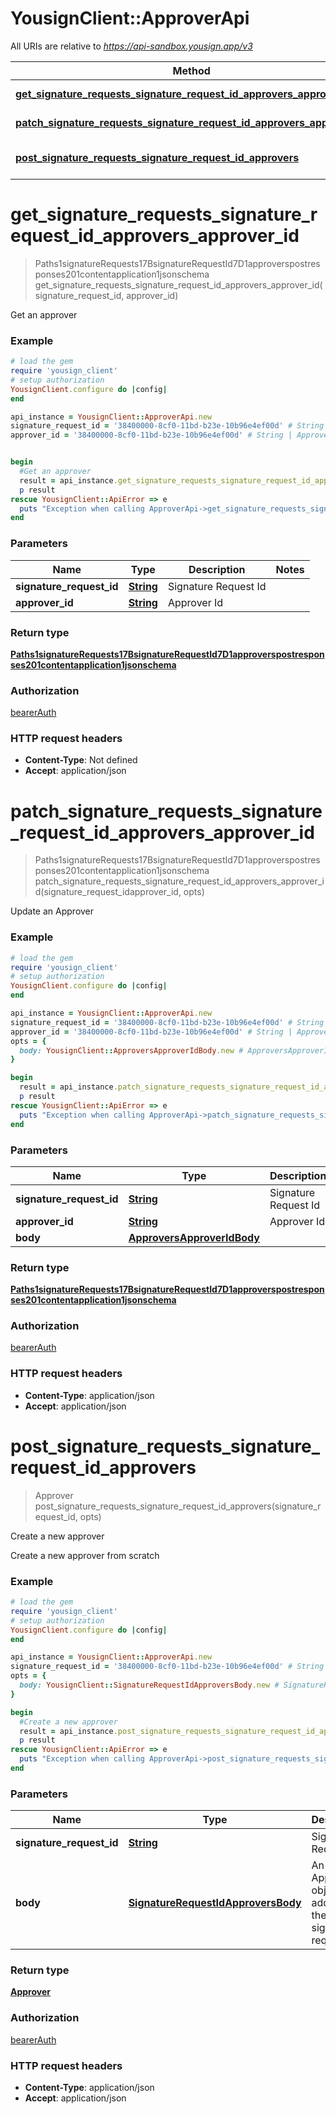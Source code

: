 # YousignClient::ApproverApi

All URIs are relative to *https://api-sandbox.yousign.app/v3*

Method | HTTP request | Description
------------- | ------------- | -------------
[**get_signature_requests_signature_request_id_approvers_approver_id**](ApproverApi.md#get_signature_requests_signature_request_id_approvers_approver_id) | **GET** /signature_requests/{signatureRequestId}/approvers/{approverId} | Get an approver
[**patch_signature_requests_signature_request_id_approvers_approver_id**](ApproverApi.md#patch_signature_requests_signature_request_id_approvers_approver_id) | **PATCH** /signature_requests/{signatureRequestId}/approvers/{approverId} | 
[**post_signature_requests_signature_request_id_approvers**](ApproverApi.md#post_signature_requests_signature_request_id_approvers) | **POST** /signature_requests/{signatureRequestId}/approvers | Create a new approver

# **get_signature_requests_signature_request_id_approvers_approver_id**
> Paths1signatureRequests17BsignatureRequestId7D1approverspostresponses201contentapplication1jsonschema get_signature_requests_signature_request_id_approvers_approver_id(signature_request_id, approver_id)

Get an approver

### Example
```ruby
# load the gem
require 'yousign_client'
# setup authorization
YousignClient.configure do |config|
end

api_instance = YousignClient::ApproverApi.new
signature_request_id = '38400000-8cf0-11bd-b23e-10b96e4ef00d' # String | Signature Request Id
approver_id = '38400000-8cf0-11bd-b23e-10b96e4ef00d' # String | Approver Id


begin
  #Get an approver
  result = api_instance.get_signature_requests_signature_request_id_approvers_approver_id(signature_request_id, approver_id)
  p result
rescue YousignClient::ApiError => e
  puts "Exception when calling ApproverApi->get_signature_requests_signature_request_id_approvers_approver_id: #{e}"
end
```

### Parameters

Name | Type | Description  | Notes
------------- | ------------- | ------------- | -------------
 **signature_request_id** | [**String**](.md)| Signature Request Id | 
 **approver_id** | [**String**](.md)| Approver Id | 

### Return type

[**Paths1signatureRequests17BsignatureRequestId7D1approverspostresponses201contentapplication1jsonschema**](Paths1signatureRequests17BsignatureRequestId7D1approverspostresponses201contentapplication1jsonschema.md)

### Authorization

[bearerAuth](../README.md#bearerAuth)

### HTTP request headers

 - **Content-Type**: Not defined
 - **Accept**: application/json



# **patch_signature_requests_signature_request_id_approvers_approver_id**
> Paths1signatureRequests17BsignatureRequestId7D1approverspostresponses201contentapplication1jsonschema patch_signature_requests_signature_request_id_approvers_approver_id(signature_request_idapprover_id, opts)



Update an Approver

### Example
```ruby
# load the gem
require 'yousign_client'
# setup authorization
YousignClient.configure do |config|
end

api_instance = YousignClient::ApproverApi.new
signature_request_id = '38400000-8cf0-11bd-b23e-10b96e4ef00d' # String | Signature Request Id
approver_id = '38400000-8cf0-11bd-b23e-10b96e4ef00d' # String | Approver Id
opts = { 
  body: YousignClient::ApproversApproverIdBody.new # ApproversApproverIdBody | 
}

begin
  result = api_instance.patch_signature_requests_signature_request_id_approvers_approver_id(signature_request_idapprover_id, opts)
  p result
rescue YousignClient::ApiError => e
  puts "Exception when calling ApproverApi->patch_signature_requests_signature_request_id_approvers_approver_id: #{e}"
end
```

### Parameters

Name | Type | Description  | Notes
------------- | ------------- | ------------- | -------------
 **signature_request_id** | [**String**](.md)| Signature Request Id | 
 **approver_id** | [**String**](.md)| Approver Id | 
 **body** | [**ApproversApproverIdBody**](ApproversApproverIdBody.md)|  | [optional] 

### Return type

[**Paths1signatureRequests17BsignatureRequestId7D1approverspostresponses201contentapplication1jsonschema**](Paths1signatureRequests17BsignatureRequestId7D1approverspostresponses201contentapplication1jsonschema.md)

### Authorization

[bearerAuth](../README.md#bearerAuth)

### HTTP request headers

 - **Content-Type**: application/json
 - **Accept**: application/json



# **post_signature_requests_signature_request_id_approvers**
> Approver post_signature_requests_signature_request_id_approvers(signature_request_id, opts)

Create a new approver

Create a new approver from scratch

### Example
```ruby
# load the gem
require 'yousign_client'
# setup authorization
YousignClient.configure do |config|
end

api_instance = YousignClient::ApproverApi.new
signature_request_id = '38400000-8cf0-11bd-b23e-10b96e4ef00d' # String | Signature Request Id
opts = { 
  body: YousignClient::SignatureRequestIdApproversBody.new # SignatureRequestIdApproversBody | An Approver object to be added to the signature request.
}

begin
  #Create a new approver
  result = api_instance.post_signature_requests_signature_request_id_approvers(signature_request_id, opts)
  p result
rescue YousignClient::ApiError => e
  puts "Exception when calling ApproverApi->post_signature_requests_signature_request_id_approvers: #{e}"
end
```

### Parameters

Name | Type | Description  | Notes
------------- | ------------- | ------------- | -------------
 **signature_request_id** | [**String**](.md)| Signature Request Id | 
 **body** | [**SignatureRequestIdApproversBody**](SignatureRequestIdApproversBody.md)| An Approver object to be added to the signature request. | [optional] 

### Return type

[**Approver**](Approver.md)

### Authorization

[bearerAuth](../README.md#bearerAuth)

### HTTP request headers

 - **Content-Type**: application/json
 - **Accept**: application/json



